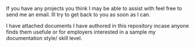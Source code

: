 

If you have any projects you think I may be able to assist with feel free to send me an email. Ill try to get back to you as soon as I can.

I have attached documents I have authored in this repository incase anyone finds them usefule or for employers interested in a sample my documentation style/ skill level.
